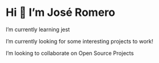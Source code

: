 # Hi 👋 I’m José Romero

I’m currently learning jest  

I’m currently looking for some interesting projects to work!

I’m looking to collaborate on Open Source Projects
